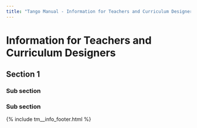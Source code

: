 ```yaml
---
title: "Tango Manual - Information for Teachers and Curriculum Designers"
---
```


# Information for Teachers and Curriculum Designers


## Section 1

### Sub section

### Sub section


{% include tm__info_footer.html %}
